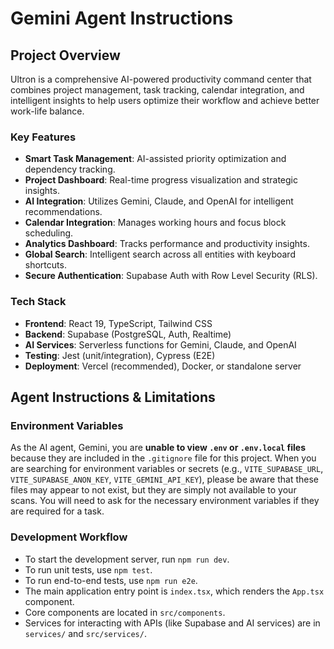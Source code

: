 # Gemini Agent Instructions

## Project Overview

Ultron is a comprehensive AI-powered productivity command center that combines project management, task tracking, calendar integration, and intelligent insights to help users optimize their workflow and achieve better work-life balance.

### Key Features

- **Smart Task Management**: AI-assisted priority optimization and dependency tracking.
- **Project Dashboard**: Real-time progress visualization and strategic insights.
- **AI Integration**: Utilizes Gemini, Claude, and OpenAI for intelligent recommendations.
- **Calendar Integration**: Manages working hours and focus block scheduling.
- **Analytics Dashboard**: Tracks performance and productivity insights.
- **Global Search**: Intelligent search across all entities with keyboard shortcuts.
- **Secure Authentication**: Supabase Auth with Row Level Security (RLS).

### Tech Stack

- **Frontend**: React 19, TypeScript, Tailwind CSS
- **Backend**: Supabase (PostgreSQL, Auth, Realtime)
- **AI Services**: Serverless functions for Gemini, Claude, and OpenAI
- **Testing**: Jest (unit/integration), Cypress (E2E)
- **Deployment**: Vercel (recommended), Docker, or standalone server

## Agent Instructions & Limitations

### Environment Variables

As the AI agent, Gemini, you are **unable to view `.env` or `.env.local` files** because they are included in the `.gitignore` file for this project. When you are searching for environment variables or secrets (e.g., `VITE_SUPABASE_URL`, `VITE_SUPABASE_ANON_KEY`, `VITE_GEMINI_API_KEY`), please be aware that these files may appear to not exist, but they are simply not available to your scans. You will need to ask for the necessary environment variables if they are required for a task.

### Development Workflow

- To start the development server, run `npm run dev`.
- To run unit tests, use `npm test`.
- To run end-to-end tests, use `npm run e2e`.
- The main application entry point is `index.tsx`, which renders the `App.tsx` component.
- Core components are located in `src/components`.
- Services for interacting with APIs (like Supabase and AI services) are in `services/` and `src/services/`.
